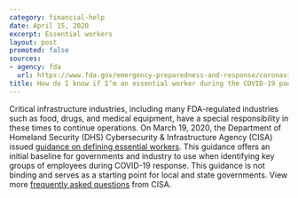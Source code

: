 ```yaml
---
category: financial-help
date: April 15, 2020
excerpt: Essential workers
layout: post
promoted: false
sources:
- agency: fda
  url: https://www.fda.gov/emergency-preparedness-and-response/coronavirus-disease-2019-covid-19/coronavirus-disease-2019-covid-19-frequently-asked-questions
title: How do I know if I’m an essential worker during the COVID-19 pandemic?
---
```


Critical infrastructure industries, including many FDA-regulated industries such as food, drugs, and medical equipment, have a special responsibility in these times to continue operations. On March 19, 2020, the Department of Homeland Security (DHS) Cybersecurity & Infrastructure Agency (CISA) issued [guidance on defining essential workers](https://www.cisa.gov/identifying-critical-infrastructure-during-covid-19). This guidance offers an initial baseline for governments and industry to use when identifying key groups of employees during COVID-19 response. This guidance is not binding and serves as a starting point for local and state governments. View more [frequently asked questions](https://www.cisa.gov/identifying-critical-infrastructure-during-covid-19) from CISA.